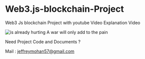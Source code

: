 # Web3.js-blockchain-Project
Web3 Js blockchain Project with youtube Video Explanation Video

![is already hurting  A war will only add to the pain]([https://drive.google.com/file/d/1gRuCw8iPiUutXEOVTFsLhiohJxrFzCtU/view?usp=sharing](https://github.com/jmohan57/Web3.js-blockchain-Project/jeffreyworkflow.tif))

Need Project Code and Documents ?

Mail : jeffreymohan57@gmail.com
